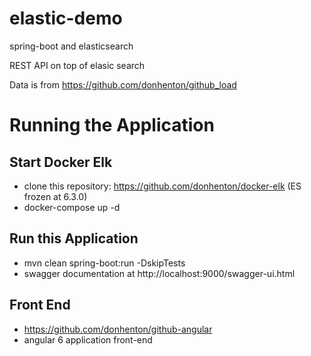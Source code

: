 # elastic-demo
spring-boot and elasticsearch

REST API on top of elasic search

Data is from https://github.com/donhenton/github_load


# Running the Application

## Start Docker Elk
* clone this repository: https://github.com/donhenton/docker-elk (ES frozen at 6.3.0)
* docker-compose up -d

## Run this Application

* mvn clean spring-boot:run -DskipTests
* swagger documentation at http://localhost:9000/swagger-ui.html

## Front End

* https://github.com/donhenton/github-angular
* angular 6 application front-end

